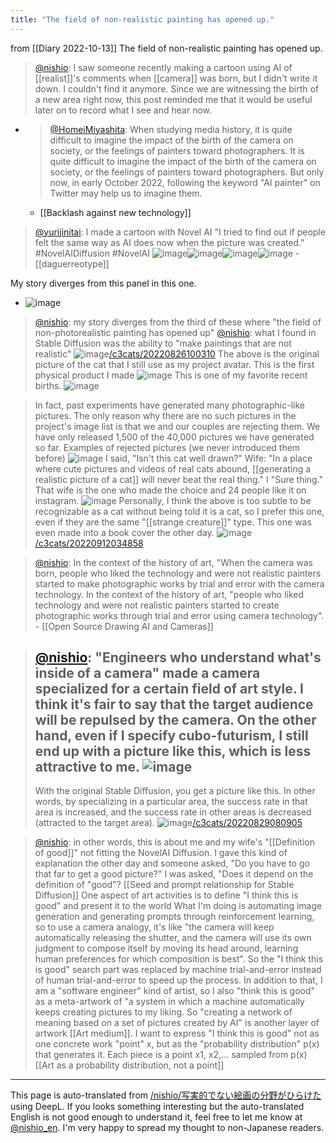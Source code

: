 ```yaml
---
title: "The field of non-realistic painting has opened up."
---
```


from  [[Diary 2022-10-13]]
The field of non-realistic painting has opened up.

> [@nishio](https://twitter.com/nishio/status/1580076292439179265): I saw someone recently making a cartoon using AI of [[realist]]'s comments when [[camera]] was born, but I didn't write it down. I couldn't find it anymore.
>  Since we are witnessing the birth of a new area right now, this post reminded me that it would be useful later on to record what I see and hear now.
- > [@HomeiMiyashita](https://twitter.com/HomeiMiyashita/status/1577830111390633984): When studying media history, it is quite difficult to imagine the impact of the birth of the camera on society, or the feelings of painters toward photographers. It is quite difficult to imagine the impact of the birth of the camera on society, or the feelings of painters toward photographers. But only now, in early October 2022, following the keyword "AI painter" on Twitter may help us to imagine them.
    - [[Backlash against new technology]]

> [@yurijinitai](https://twitter.com/yurijinitai/status/1578056060295708672): I made a cartoon with Novel AI
> "I tried to find out if people felt the same way as AI does now when the picture was created."
> #NovelAIDiffusion #NovelAI
> ![image](https://pbs.twimg.com/media/FeZgLTCUYAERjNp.jpg)![image](https://pbs.twimg.com/media/FeZgMNuUYAI-GF-.jpg)![image](https://pbs.twimg.com/media/FeZgM7JVQAIxAMD.jpg)![image](https://pbs.twimg.com/media/FeZg88WUUAEXaAl.jpg)
    - [[daguerreotype]]

My story diverges from this panel in this one.
- ![image](https://gyazo.com/42d55260f42f7aed85ef1ab193f4596d/thumb/1000)
> [@nishio](https://twitter.com/nishio/status/1580213455461961729): my story diverges from the third of these where "the field of non-photorealistic painting has opened up"
> [@nishio](https://twitter.com/nishio/status/1580214011614097409): what I found in Stable Diffusion was the ability to "make paintings that are not realistic"
> ![image](https://gyazo.com/831ac52d3a9aad84bc2f8f27fd45d3b4/thumb/1000)[/c3cats/20220826100310](https://scrapbox.io/c3cats/20220826100310)
> The above is the original picture of the cat that I still use as my project avatar.
>  This is the first physical product I made
>  ![image](https://gyazo.com/81c2d4ccefd18e89b0238dd8a8b4b648/thumb/1000)
> This is one of my favorite recent births.
>  ![image](https://gyazo.com/81483b44b5e6f1cd2edc2da9cf8367b3/thumb/1000)

> In fact, past experiments have generated many photographic-like pictures. The only reason why there are no such pictures in the project's image list is that we and our couples are rejecting them. We have only released 1,500 of the 40,000 pictures we have generated so far. Examples of rejected pictures (we never introduced them before)
>  ![image](https://gyazo.com/8fc5efe5923dfeab08c33a48ebac3a25/thumb/1000)
>  I said, "Isn't this cat well drawn?"
>  Wife: "In a place where cute pictures and videos of real cats abound, [[generating a realistic picture of a cat]] will never beat the real thing."
>  I "Sure thing."
>  That wife is the one who made the choice and 24 people like it on instagram.
> ![image](https://gyazo.com/0f7cebf56a8f15a39d5d795ac2fcb25a/thumb/1000)
> Personally, I think the above is too subtle to be recognizable as a cat without being told it is a cat, so I prefer this one, even if they are the same "[[strange creature]]" type. This one was even made into a book cover the other day.
>  ![image](https://gyazo.com/f8a6f3f7ce2bb8c6cbc05b4b14505650/thumb/1000)[/c3cats/20220912034858](https://scrapbox.io/c3cats/20220912034858)

> [@nishio](https://twitter.com/nishio/status/1580223212830748674?s=20&t=lg3BC3Hpj9Lr7_S4gaMn0A): In the context of the history of art, "When the camera was born, people who liked the technology and were not realistic painters started to make photographic works by trial and error with the camera technology. In the context of the history of art, "people who liked technology and were not realistic painters started to create photographic works through trial and error using camera technology".
    - [[Open Source Drawing AI and Cameras]]

> [@nishio](https://twitter.com/nishio/status/1580226884113403904?s=20&t=lg3BC3Hpj9Lr7_S4gaMn0A): "Engineers who understand what's inside of a camera" made a camera specialized for a certain field of art style. I think it's fair to say that the target audience will be repulsed by the camera. On the other hand, even if I specify cubo-futurism, I still end up with a picture like this, which is less attractive to me.
> ![image](https://pbs.twimg.com/media/Fe4X-YBaUAEG8-W.jpg)
> ---
>  With the original Stable Diffusion, you get a picture like this. In other words, by specializing in a particular area, the success rate in that area is increased, and the success rate in other areas is decreased (attracted to the target area).
>  ![image](https://gyazo.com/8b07d70fb2054efb7045a081cc4672a7/thumb/1000)[/c3cats/20220829080905](https://scrapbox.io/c3cats/20220829080905)

> [@nishio](https://twitter.com/nishio/status/1580229221477388291): in other words, this is about me and my wife's "[[Definition of good]]" not fitting the NovelAI Diffusion.
>  I gave this kind of explanation the other day and someone asked, "Do you have to go that far to get a good picture?" I was asked, "Does it depend on the definition of "good"?
>  [[Seed and prompt relationship for Stable Diffusion]]
> One aspect of art activities is to define "I think this is good" and present it to the world
> What I'm doing is automating image generation and generating prompts through reinforcement learning, so to use a camera analogy, it's like "the camera will keep automatically releasing the shutter, and the camera will use its own judgment to compose itself by moving its head around, learning human preferences for which composition is best".
>  So the "I think this is good" search part was replaced by machine trial-and-error instead of human trial-and-error to speed up the process.
>  In addition to that, I am a "software engineer" kind of artist, so I also "think this is good" as a meta-artwork of "a system in which a machine automatically keeps creating pictures to my liking.
>  So "creating a network of meaning based on a set of pictures created by AI" is another layer of artwork [[Art medium]].
> I want to express "I think this is good" not as one concrete work "point" x, but as the "probability distribution" p(x) that generates it. Each piece is a point x1, x2,... sampled from p(x) [[Art as a probability distribution, not a point]]


---
This page is auto-translated from [/nishio/写実的でない絵画の分野がひらけた](https://scrapbox.io/nishio/写実的でない絵画の分野がひらけた) using DeepL. If you looks something interesting but the auto-translated English is not good enough to understand it, feel free to let me know at [@nishio_en](https://twitter.com/nishio_en). I'm very happy to spread my thought to non-Japanese readers.